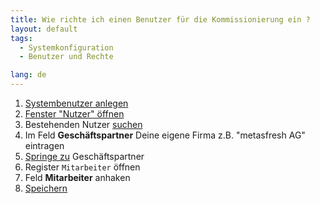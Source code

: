 ```yaml
---
title: Wie richte ich einen Benutzer für die Kommissionierung ein ?
layout: default
tags:
  - Systemkonfiguration
  - Benutzer und Rechte

lang: de
---
```

1. [Systembenutzer anlegen](Wie_richte_ich_einen_Systembenutzer_ein)
1. [Fenster "Nutzer" öffnen](Wie_finde_und_öffne_ich_ein_Fenster)
1. Bestehenden Nutzer [suchen](Wie_suche_ich_in_einem_Fenster)
1. Im Feld **Geschäftspartner** Deine eigene Firma z.B. "metasfresh AG" eintragen
1. [Springe zu](Wie_kann_ich_zu_Daten_springen_ohne_vorher_suchen_zu_müssen) Geschäftspartner
1. Register `Mitarbeiter` öffnen
1. Feld **Mitarbeiter** anhaken
1. [Speichern](Wie_finde_und_öffne_ich_ein_Fenster)

